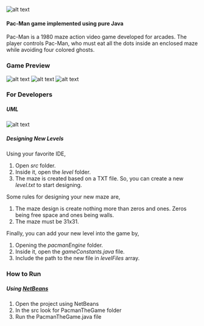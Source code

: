 ![alt text](https://github.com/ryanviana/PacMan/blob/main/readmeImages/PacMan_-_The_Game.png)

#### Pac-Man game implemented using pure Java

 Pac-Man is a 1980 maze action video game developed for arcades. The player controls Pac-Man, who must eat all the dots inside an enclosed maze while avoiding four colored ghosts. 

### Game Preview
![alt text](https://github.com/ryanviana/PacMan/blob/main/readmeImages/play.gif)
![alt text](https://github.com/ryanviana/PacMan/blob/main/readmeImages/ghost_hunter.gif)
![alt text](https://github.com/ryanviana/PacMan/blob/main/readmeImages/dying.gif)


### For Developers
##### UML
![alt text](https://github.com/ryanviana/PacMan/blob/main/readmeImages/Main.jpg)

##### Designing New Levels

Using your favorite IDE,
 
 1. Open _src_ folder.
 2. Inside it, open the _level_ folder.
 3. The maze is created based on a TXT file. So, you can create a new _level.txt_ to start designing.

Some rules for designing your new maze are,

1. The maze design is create nothing more than zeros and ones. Zeros being free space and ones being walls.
2. The maze must be 31x31.

Finally, you can add your new level into the game by,

1. Opening the _pacmanEngine_ folder.
2. Inside it, open the _gameConstants.java_ file.
3. Include the path to the new file in _levelFiles_ array.

### How to Run
##### Using [NetBeans](https://netbeans.apache.org/download/index.html)
1. Open the project using NetBeans
2. In the src look for PacmanTheGame folder
3. Run the PacmanTheGame.java file
